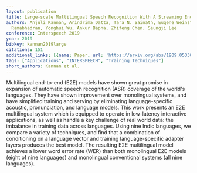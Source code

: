 ```yaml
---
layout: publication
title: Large-scale Multilingual Speech Recognition With A Streaming End-to-end Model
authors: Anjuli Kannan, Arindrima Datta, Tara N. Sainath, Eugene Weinstein, Bhuvana
  Ramabhadran, Yonghui Wu, Ankur Bapna, Zhifeng Chen, Seungji Lee
conference: Interspeech 2019
year: 2019
bibkey: kannan2019large
citations: 151
additional_links: [{name: Paper, url: 'https://arxiv.org/abs/1909.05330'}]
tags: ["Applications", "INTERSPEECH", "Training Techniques"]
short_authors: Kannan et al.
---
```

Multilingual end-to-end (E2E) models have shown great promise in expansion of
automatic speech recognition (ASR) coverage of the world's languages. They have
shown improvement over monolingual systems, and have simplified training and
serving by eliminating language-specific acoustic, pronunciation, and language
models. This work presents an E2E multilingual system which is equipped to
operate in low-latency interactive applications, as well as handle a key
challenge of real world data: the imbalance in training data across languages.
Using nine Indic languages, we compare a variety of techniques, and find that a
combination of conditioning on a language vector and training language-specific
adapter layers produces the best model. The resulting E2E multilingual model
achieves a lower word error rate (WER) than both monolingual E2E models (eight
of nine languages) and monolingual conventional systems (all nine languages).